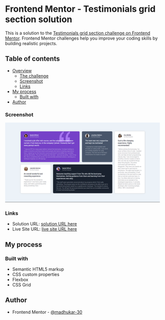# Frontend Mentor - Testimonials grid section solution

This is a solution to the [Testimonials grid section challenge on Frontend Mentor](https://www.frontendmentor.io/challenges/testimonials-grid-section-Nnw6J7Un7). Frontend Mentor challenges help you improve your coding skills by building realistic projects. 

## Table of contents

- [Overview](#overview)
  - [The challenge](#the-challenge)
  - [Screenshot](#screenshot)
  - [Links](#links)
- [My process](#my-process)
  - [Built with](#built-with)
 - [Author](#author)



### Screenshot

![](./ss.png)


### Links

- Solution URL: [ solution URL here](https://github.com/madhukar-30/testimonials-grid-section.git)
- Live Site URL: [ live site URL here]()

## My process

### Built with

- Semantic HTML5 markup
- CSS custom properties
- Flexbox
- CSS Grid


## Author
- Frontend Mentor - [@madhukar-30](https://www.frontendmentor.io/profile/madhukar-30)


